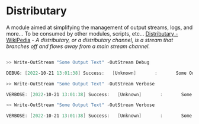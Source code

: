 # Distributary
A module aimed at simplifying the management of output streams, logs, and more... To be consumed by other modules, scripts, etc...
[Distributary - WikiPedia](https://en.wikipedia.org/wiki/Distributary) - *A distributary, or a distributary channel, is a stream that branches off and flows away from a main stream channel.*

```PowerShell

>> Write-OutStream "Some Output Text" -OutStream Debug

DEBUG: [2022-10-21 13:01:38] Success:   [Unknown]       :       Some Output Text
```

```PowerShell
>> Write-OutStream "Some Output Text" -OutStream Verbose

VERBOSE: [2022-10-21 13:01:38] Success:   [Unknown]       :       Some Output Text

```

```PowerShell
>> Write-OutStream "Some Output Text" -OutStream Verbose

VERBOSE: [2022-10-21 13:01:38] Success:   [Unknown]       :       Some Output Text

```
